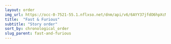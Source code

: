 ```yaml
---
layout: order
img_url: https://occ-0-7521-55.1.nflxso.net/dnm/api/v6/6AYY37jfdO6hpXcMjf9Yu5cnmO0/AAAABWq3Mo-U-cz-SHWzEM71fjR23KYrATFvxrH-oq-LsMIdznV9_d54ZhSCeA-qEHPI5otQBCML6cYjaT4qHiSxu4ALu1-DgsTc9iFu.jpg?r=472
title:  "Fast & Furious"
subtitle: "Story order"
sort_by: chronological_order
slug_parent: fast-and-furious
---
```

